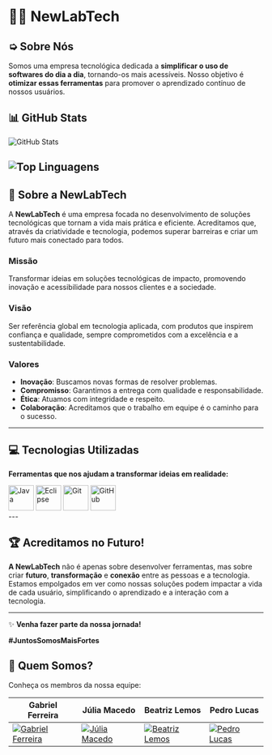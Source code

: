 # 🧑‍💻 **NewLabTech** 

## ➭ Sobre Nós

Somos uma empresa tecnológica dedicada a **simplificar o uso de softwares do dia a dia**, tornando-os mais acessíveis. Nosso objetivo é **otimizar essas ferramentas** para promover o aprendizado contínuo de nossos usuários.
## 📊 GitHub Stats

![GitHub Stats](https://github-readme-stats.vercel.app/api?username=NewLabTech&show_icons=true&theme=dark&border_radius=10&hide_title=true)

![Top Linguagens](https://github-readme-stats.vercel.app/api/top-langs/?username=NewLabTech&layout=compact&theme=dark&border_radius=10)
---

## 🌟 Sobre a NewLabTech
A **NewLabTech** é uma empresa focada no desenvolvimento de soluções tecnológicas que tornam a vida mais prática e eficiente. Acreditamos que, através da criatividade e tecnologia, podemos superar barreiras e criar um futuro mais conectado para todos.

### **Missão**
Transformar ideias em soluções tecnológicas de impacto, promovendo inovação e acessibilidade para nossos clientes e a sociedade.

### **Visão**
Ser referência global em tecnologia aplicada, com produtos que inspirem confiança e qualidade, sempre comprometidos com a excelência e a sustentabilidade.

### **Valores**
- **Inovação**: Buscamos novas formas de resolver problemas.
- **Compromisso**: Garantimos a entrega com qualidade e responsabilidade.
- **Ética**: Atuamos com integridade e respeito.
- **Colaboração**: Acreditamos que o trabalho em equipe é o caminho para o sucesso.

---

## 💻 **Tecnologias Utilizadas**

**Ferramentas que nos ajudam a transformar ideias em realidade:**

<div>
  <img width="50" src="https://cdn.jsdelivr.net/gh/devicons/devicon@latest/icons/java/java-original.svg" alt="Java"/>
  <img width="50" src="https://cdn.jsdelivr.net/gh/devicons/devicon@latest/icons/eclipse/eclipse-original.svg" alt="Eclipse"/>
  <img width="50" src="https://cdn.jsdelivr.net/gh/devicons/devicon@latest/icons/git/git-original.svg" alt="Git"/>
  <img width="50" src="https://cdn.jsdelivr.net/gh/devicons/devicon@latest/icons/github/github-original.svg" alt="GitHub"/>
</div>
---


## 🏆 **Acreditamos no Futuro!**

**A NewLabTech** não é apenas sobre desenvolver ferramentas, mas sobre criar **futuro**, **transformação** e **conexão** entre as pessoas e a tecnologia. Estamos empolgados em ver como nossas soluções podem impactar a vida de cada usuário, simplificando o aprendizado e a interação com a tecnologia.

---

✨ **Venha fazer parte da nossa jornada!**

**#JuntosSomosMaisFortes**

## 👥 Quem Somos?

Conheça os membros da nossa equipe:

| **Gabriel Ferreira** | **Júlia Macedo** | **Beatriz Lemos** | **Pedro Lucas** |
|---|---|---|---|
| [![Gabriel Ferreira](https://avatars.githubusercontent.com/Gabrielzab?s=300)](https://github.com/Gabrielzab) | [![Júlia Macedo](https://avatars.githubusercontent.com/juliamacedo63?s=140)](https://github.com/juliamacedo63) | [![Beatriz Lemos](https://avatars.githubusercontent.com/BeatrizLemoss?s=140)](https://github.com/BeatrizLemoss) | [![Pedro Lucas](https://avatars.githubusercontent.com/pedro-2603?s=140)](https://github.com/pedro-2603) |
